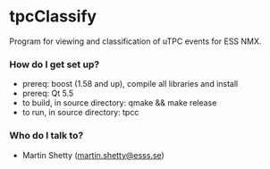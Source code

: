 # tpcClassify #

Program for viewing and classification of uTPC events for ESS NMX.

### How do I get set up? ###

* prereq: boost (1.58 and up), compile all libraries and install
* prereq: Qt 5.5
* to build, in source directory: qmake && make release
* to run, in source directory: tpcc

### Who do I talk to? ###

* Martin Shetty (martin.shetty@esss.se)